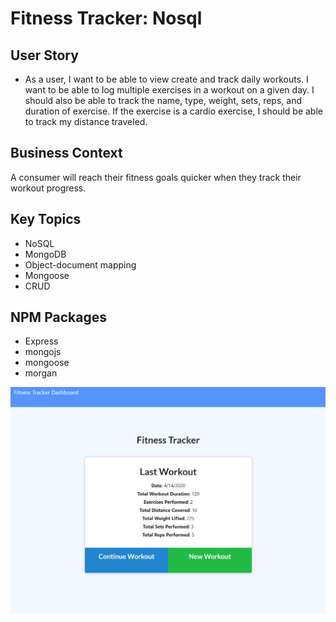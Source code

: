 # Fitness Tracker: Nosql


## User Story

* As a user, I want to be able to view create and track daily workouts. I want to be able to log multiple exercises in a workout on a given day. I should also be able to track the name, type, weight, sets, reps, and duration of exercise. If the exercise is a cardio exercise, I should be able to track my distance traveled.

## Business Context

A consumer will reach their fitness goals quicker when they track their workout progress.


## Key Topics 
* NoSQL 
* MongoDB
* Object-document mapping
* Mongoose
* CRUD

## NPM Packages
* Express 
* mongojs 
* mongoose 
* morgan 

![picture alt](demo.JPG "Title is optional")
